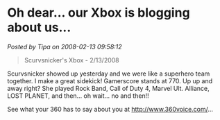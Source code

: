 # Oh dear... our Xbox is blogging about us...

*Posted by Tipa on 2008-02-13 09:58:12*


> Scurvsnicker's Xbox - 2/13/2008

Scurvsnicker showed up yesterday and we were like a superhero team together. I make a great sidekick! Gamerscore stands at 770. Up up and away right? She played Rock Band, Call of Duty 4, Marvel Ult. Alliance, LOST PLANET, and then... oh wait... no and then!!



See what your 360 has to say about you at <http://www.360voice.com/>...
